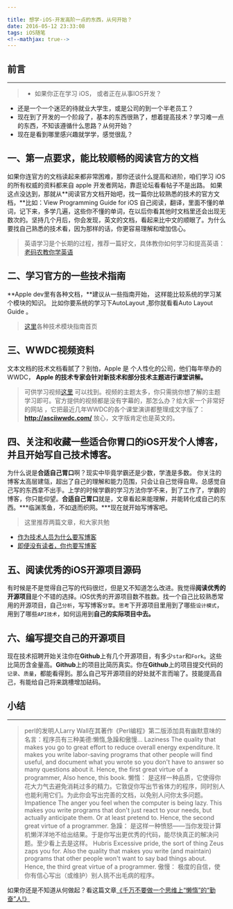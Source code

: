 ```yaml
---

title: 想学-iOS-开发高阶一点的东西，从何开始？
date: 2016-05-12 23:33:08
tags: iOS随笔
<!--mathjax: true-->
---
```


## 前言
***
> - 如果你正在学习 iOS， 或者正在从事IOS开发？
- 还是一个一个迷茫的待就业大学生，或是公司的到一个半老员工？
- 现在到了开发的一个阶段了，基本的东西很熟了，想着提高技术？学习难一点的东西，不知该遵循什么思路？从何开始？
- 现在是看到哪里感兴趣就学学，感觉很乱？

## 一、第一点要求，能比较顺畅的阅读官方的文档
如果你连官方的文档读起来都非常困难，那你还谈什么提高和进阶，咱们学习 iOS 的所有权威的资料都来自 apple 开发者网站，靠逛论坛看看帖子不是出路。 如果这点没达到，那就从**阅读官方文档开始吧，找一篇你比较熟悉的技术的官方文档，**比如：View Programming Guide for iOS 自己阅读，翻译，里面不懂的单词，记下来，多学几遍，这些你不懂的单词，在以后你看其他时文档里还会出现无数次的。坚持几个月后，你会发现，英文的文档，看起来比中文的顺眼了。为什么要找自己熟悉的技术看，因为那样的话，你更容易理解和增加信心。
> 英语学习是个长期的过程，推荐一篇好文，具体教你如何学习和提高英语：[老码农教你学英语](http://blog.jobbole.com/45296/)

## 二、学习官方的一些技术指南
**Apple dev里有各种文档，**建议从一些指南开始， 这样能比较系统的学习某个模块的知识。
比如你要系统的学习下AutoLayout ,那你就看看Auto Layout Guide 。
> [这里](https://developer.apple.com/library/ios/navigation/#section=Resource%20Types&topic=Guides​)各种技术模块指南首页

## 三、WWDC视频资料
文本文档的技术文档看腻了？别怕，Apple 是 个人性化的公司，他们每年举办的 WWDC， **Apple 的技术专家会针对新技术和部分技术主题进行课堂讲解。**
> 可供学习视频[这里](https://developer.apple.com/devcenter/ios/index.action) 可以找到。视频的主题太多，你只需挑你想了解的主题学习即可。官方提供的视频都是没有字幕的，那怎么办？给大家一个非常好的网站 ，它把最近几年WWDC的各个课堂演讲都整理成文字版了：**http://asciiwwdc.com/** 放心，文字版肯定也是英文的。

## 四、关注和收藏一些适合你胃口的iOS开发个人博客，并且开始写自己技术博客。
为什么说是**合适自己胃口**啊？现实中毕竟学霸还是少数，学渣是多数。 你关注的博客太高层建瓴，超出了自己的理解和能力范围，只会让自己觉得自卑。总感觉自己写的东西拿不出手。上学的时候学霸的学习方法你学不来，到了工作了，学霸的博客，你只能仰望。**合适自己胃口**就是，文章看起来能理解，并能转化成自己的东西。***临渊羡鱼，不如退而织网。***现在就开始写博客吧。
> 这里推荐两篇文章，和大家共勉
- [作为技术人员为什么要写博客](http://blog.jobbole.com/48962/)
- [即便没有读者，你也要写博客 ​](http://blog.jobbole.com/38258/)

## 五、阅读优秀的iOS开源项目源码
有时候是不是觉得自己写的代码很烂，但是又不知道怎么改进。我觉得**阅读优秀的开源项目**是个不错的选择。iOS优秀的开源项目数不胜数。找一个自己比较熟悉常用的开源项目，自己`分析`，写写博客`分享`。`思考`下开源项目里用到了哪些`设计模式`，用到了哪些`API技术`，如何运用到**自己的实际项目中去。**

## 六、编写提交自己的开源项目
现在技术招聘开始关注你在**Github**上有几个开源项目，有多少`star`和`Fork`。这些比简历含金量高。**Github**上的项目比简历真实。你在**Github**上的项目提交代码的`记录`、`质量`，都能看得到。那么自己写开源项目的好处就不言而喻了。技能提高自己，有能给自己将来跳槽增加砝码。

## 小结
***
> perl的发明人Larry Wall在其著作《Perl编程》第二版添加具有幽默意味的名言：程序员有三种美德:懒惰,急躁和傲慢...
Laziness
The quality that makes you go to great effort to reduce overall energy expenditure. It makes you write labor-saving programs that other people will find useful, and document what you wrote so you don't have to answer so many questions about it. Hence, the first great virtue of a programmer, Also hence, this book.
懒惰：
是这样一种品质，它使得你花大力气去避免消耗过多的精力。它敦促你写出节省体力的程序，同时别人也能利用它们。为此你会写出完善的文档，以免别人问你太多问题。
Impatience
The anger you feel when the computer is being lazy. This makes you write programs that don't just react to your needs, but actually anticipate them. Or at least pretend to. Hence, the second great virtue of a programmer.
急躁：
是这样一种愤怒——当你发现计算机懒洋洋地不给出结果。于是你写出更优秀的代码，能尽快真正的解决问题。至少看上去是这样。
Hubris
Excessive pride, the sort of thing Zeus zaps you for. Also the quality that makes you write (and maintain) programs that other people won't want to say bad things about. Hence, the third great virtue of a programmer.
傲慢：
极度的自信，使你有信心写出（或维护）别人挑不出毛病的程序。

如果你还是不知道从何做起？看这篇文章[《千万不要做一个思维上“懒惰”的“勤奋”人!》](https://m.sohu.com/n/466758647/)
